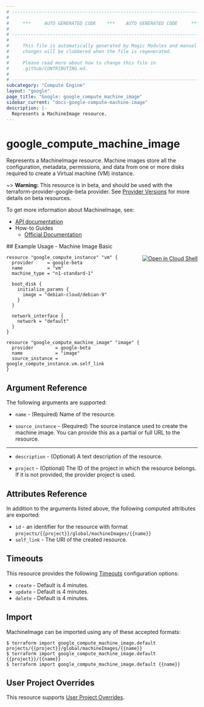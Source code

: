 ```yaml
---
# ----------------------------------------------------------------------------
#
#     ***     AUTO GENERATED CODE    ***    AUTO GENERATED CODE     ***
#
# ----------------------------------------------------------------------------
#
#     This file is automatically generated by Magic Modules and manual
#     changes will be clobbered when the file is regenerated.
#
#     Please read more about how to change this file in
#     .github/CONTRIBUTING.md.
#
# ----------------------------------------------------------------------------
subcategory: "Compute Engine"
layout: "google"
page_title: "Google: google_compute_machine_image"
sidebar_current: "docs-google-compute-machine-image"
description: |-
  Represents a MachineImage resource.
---
```


# google\_compute\_machine\_image

Represents a MachineImage resource. Machine images store all the configuration,
metadata, permissions, and data from one or more disks required to create a
Virtual machine (VM) instance.

~> **Warning:** This resource is in beta, and should be used with the terraform-provider-google-beta provider.
See [Provider Versions](https://terraform.io/docs/providers/google/guides/provider_versions.html) for more details on beta resources.

To get more information about MachineImage, see:

* [API documentation](https://cloud.google.com/compute/docs/reference/rest/beta/machineImages)
* How-to Guides
    * [Official Documentation](https://cloud.google.com/compute/docs/machine-images)

<div class = "oics-button" style="float: right; margin: 0 0 -15px">
  <a href="https://console.cloud.google.com/cloudshell/open?cloudshell_git_repo=https%3A%2F%2Fgithub.com%2Fterraform-google-modules%2Fdocs-examples.git&cloudshell_working_dir=machine_image_basic&cloudshell_image=gcr.io%2Fgraphite-cloud-shell-images%2Fterraform%3Alatest&open_in_editor=main.tf&cloudshell_print=.%2Fmotd&cloudshell_tutorial=.%2Ftutorial.md" target="_blank">
    <img alt="Open in Cloud Shell" src="//gstatic.com/cloudssh/images/open-btn.svg" style="max-height: 44px; margin: 32px auto; max-width: 100%;">
  </a>
</div>
## Example Usage - Machine Image Basic


```hcl
resource "google_compute_instance" "vm" {
  provider     = google-beta
  name         = "vm"
  machine_type = "n1-standard-1"

  boot_disk {
    initialize_params {
      image = "debian-cloud/debian-9"
    }
  }

  network_interface {
    network = "default"
  }
}

resource "google_compute_machine_image" "image" {
  provider        = google-beta
  name            = "image"
  source_instance = google_compute_instance.vm.self_link
}
```

## Argument Reference

The following arguments are supported:


* `name` -
  (Required)
  Name of the resource.

* `source_instance` -
  (Required)
  The source instance used to create the machine image. You can provide this as a partial or full URL to the resource.


- - -


* `description` -
  (Optional)
  A text description of the resource.

* `project` - (Optional) The ID of the project in which the resource belongs.
    If it is not provided, the provider project is used.


## Attributes Reference

In addition to the arguments listed above, the following computed attributes are exported:

* `id` - an identifier for the resource with format `projects/{{project}}/global/machineImages/{{name}}`
* `self_link` - The URI of the created resource.


## Timeouts

This resource provides the following
[Timeouts](/docs/configuration/resources.html#timeouts) configuration options:

- `create` - Default is 4 minutes.
- `update` - Default is 4 minutes.
- `delete` - Default is 4 minutes.

## Import

MachineImage can be imported using any of these accepted formats:

```
$ terraform import google_compute_machine_image.default projects/{{project}}/global/machineImages/{{name}}
$ terraform import google_compute_machine_image.default {{project}}/{{name}}
$ terraform import google_compute_machine_image.default {{name}}
```

## User Project Overrides

This resource supports [User Project Overrides](https://www.terraform.io/docs/providers/google/guides/provider_reference.html#user_project_override).
